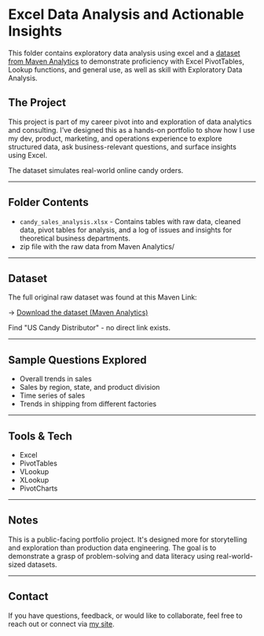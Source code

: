 # Excel Data Analysis and Actionable Insights

This folder contains exploratory data analysis using excel and a [dataset from Maven Analytics](https://mavenanalytics.io/data-playground?accessType=open&dataStructure=Multiple%20tables&order=date_added%2Cdesc&page=2&pageSize=5) to demonstrate proficiency with Excel PivotTables, Lookup functions, and general use, as well as skill with Exploratory Data Analysis. 

## The Project

This project is part of my career pivot into and exploration of data analytics and consulting. I’ve designed this as a hands-on portfolio to show how I use my dev, product, marketing, and operations experience to explore structured data, ask business-relevant questions, and surface insights using Excel. 

The dataset simulates real-world online candy orders.

---

## Folder Contents

- `candy_sales_analysis.xlsx` - Contains tables with raw data, cleaned data, pivot tables for analysis, and a log of issues and insights for theoretical business departments. 
- zip file with the raw data from Maven Analytics/ 

---

## Dataset 

The full original raw dataset was found at this Maven Link:

-> [Download the dataset (Maven Analytics)](https://mavenanalytics.io/data-playground?accessType=open&dataStructure=Multiple%20tables&order=date_added%2Cdesc&page=2&pageSize=5)

Find "US Candy Distributor" - no direct link exists. 

---

## Sample Questions Explored

- Overall trends in sales
- Sales by region, state, and product division
- Time series of sales
- Trends in shipping from different factories

---

## Tools & Tech

- Excel
- PivotTables
- VLookup
- XLookup
- PivotCharts

---

## Notes

This is a public-facing portfolio project. It's designed more for storytelling and exploration than production data engineering. The goal is to demonstrate a grasp of problem-solving and data literacy using real-world-sized datasets.

---

## Contact

If you have questions, feedback, or would like to collaborate, feel free to reach out or connect via [my site](https://joshdan.dev).

